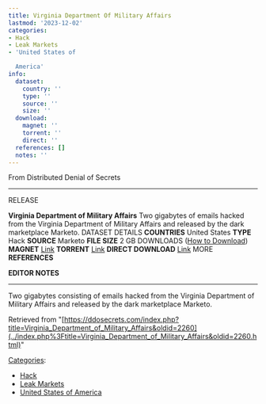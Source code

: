 ```yaml
---
title: Virginia Department Of Military Affairs
lastmod: '2023-12-02'
categories:
- Hack
- Leak Markets
- 'United States of

  America'
info:
  dataset:
    country: ''
    type: ''
    source: ''
    size: ''
  download:
    magnet: ''
    torrent: ''
    direct: ''
  references: []
  notes: ''
---
```




From Distributed Denial of Secrets

---
RELEASE

**Virginia Department of Military Affairs**
Two gigabytes of emails hacked from the Virginia Department of Military Affairs and released by the dark marketplace Marketo.
DATASET DETAILS
**COUNTRIES** United States
**TYPE** Hack
**SOURCE** Marketo
**FILE SIZE** 2 GB
DOWNLOADS ([How to Download](Torrents.html "Torrents"))
**MAGNET** [Link](magnet:?xt=urn:btih:5a05e905c46f016d8ee3069d031bca9ad91c6526&dn=Virginia+Military+Affairs&tr=udp://tracker.coppersurfer.tk:6969&tr=udp://9.rarbg.to:2920&tr=udp://tracker.opentrackr.org:1337&tr=udp://tracker.leechers-paradise.org:6969&tr=udp://exodus.desync.com:6969)
**TORRENT** [Link](../images/0/0c/Virginia_Military_Affairs.torrent)
**DIRECT DOWNLOAD** [Link](https://data.ddosecrets.com/Virginia%20Department%20of%20Military%20Affairs/)
MORE
**REFERENCES**

**EDITOR NOTES**

---

Two gigabytes consisting of emails hacked from the Virginia Department
of Military Affairs and released by the dark marketplace Marketo.

Retrieved from
"[https://ddosecrets.com/index.php?title=Virginia_Department_of_Military_Affairs&oldid=2260](../index.php%3Ftitle=Virginia_Department_of_Military_Affairs&oldid=2260.html)"

[Categories](./Special:Categories.html "Special:Categories"):

- [Hack](./Category:Hack.html "Category:Hack")
- [Leak Markets](./Category:Leak_Markets.html "Category:Leak Markets")
- [United States of
America](./Category:United_States_of_America.html "Category:United States of America")
